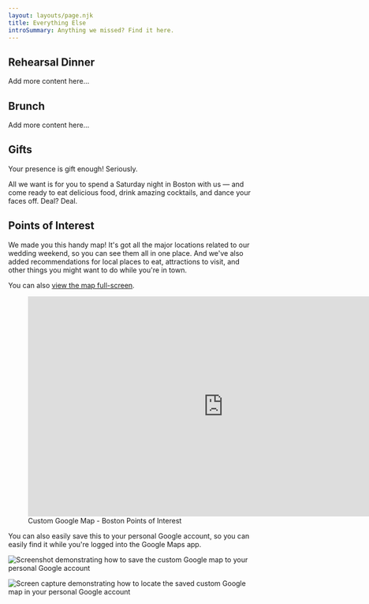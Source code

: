 ```yaml
---
layout: layouts/page.njk
title: Everything Else
introSummary: Anything we missed? Find it here.
---
```

## Rehearsal Dinner

Add more content here...

## Brunch

Add more content here...

## Gifts

Your presence is gift enough! Seriously. 

All we want is for you to spend a Saturday night in Boston with us — and come ready to eat delicious food, drink amazing cocktails, and dance your faces off. Deal? Deal.

## Points of Interest

We made you this handy map! It's got all the major locations related to our wedding weekend, so you can see them all in one place. And we've also added recommendations for local places to eat, attractions to visit, and other things you might want to do while you're in town.

You can also [view the map full-screen](https://www.google.com/maps/d/viewer?mid=1YViXbcdejBdYPMC9Q-rSpbtDueOqHOS2&hl=en&usp=sharing).

<figure>
    <iframe src="https://www.google.com/maps/d/u/0/embed?mid=1YViXbcdejBdYPMC9Q-rSpbtDueOqHOS2" width="792" height="446" frameborder="0" style="border:0;" allowfullscreen=""></iframe>
    <figcaption>Custom Google Map - Boston Points of Interest</figcaption>
</figure>

You can also easily save this to your personal Google account, so you can easily find it while you're logged into the Google Maps app.

![Screenshot demonstrating how to save the custom Google map to your personal Google account](https://andrewandmeredith.com/images/map.png "Save the map to your Google account")

![Screen capture demonstrating how to locate the saved custom Google map in your personal Google account](https://andrewandmeredith.com/images/save-wedding-map-to-google-account.gif "Find the saved map in the Google Maps app")